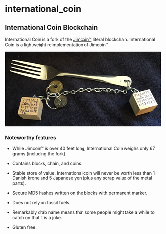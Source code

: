# international_coin

##  International Coin Blockchain

International Coin is a fork of the [Jimcoin™](https://twitter.com/Bondcliff2008/status/955180545528532992) literal blockchain. International Coin is a lightweight reimplementation of Jimcoin™.

![blockchain](/blockchain.JPG)

### Noteworthy features

* While Jimcoin™ is over 40 feet long, International Coin weighs only 67 grams (including the fork).

* Contains blocks, chain, and coins.

* Stable store of value. International coin will never be worth less than 1 Danish krone and 5 Japanese yen (plus any scrap value of the metal parts).

* Secure MD5 hashes written on the blocks with permanent marker.

* Does not rely on fossil fuels.

* Remarkably drab name means that some people might take a while to catch on that it is a joke.

* Gluten free.
